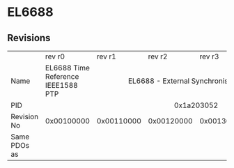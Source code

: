 # EL6688

## Revisions
<table>
<tr>
<td></td>
<td>rev r0</td>
<td>rev r1</td>
<td>rev r2</td>
<td>rev r3</td>
<td>rev r4</td>
<td>rev r6</td>
</tr>
<tr>
<td>Name</td>
<td>EL6688 Time Reference IEEE1588 PTP</td>
<td colspan=5 align="center">EL6688 - External Synchronisation Interface (IEEE1588)</td>
</tr>
<tr>
<td>PID</td>
<td colspan=6 align="center">0x1a203052</td>
</tr>
<tr>
<td>Revision No</td>
<td>0x00100000</td>
<td>0x00110000</td>
<td>0x00120000</td>
<td>0x00130000</td>
<td>0x00140000</td>
<td>0x00160000</td>
</tr>
<tr>
<td>Same PDOs as</td>
<td colspan=6 align="center"></td>
</tr>
</table>
